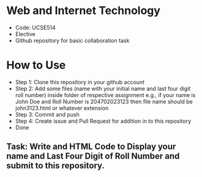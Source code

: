 # Web and Internet Technology
- Code: UCSE514
- Elective
- Github repository for basic collaboration task

# How to Use
- Step 1: Clone this repository in your github account
- Step 2: Add some files (name with your initial name and last four digit roll number) inside folder of respective assignment e.g., if your name is John Doe and Roll Number is 204702023123 then file name should be john3123.html or whatever extension
- Step 3: Commit and push
- Step 4: Create issue and Pull Request for addition in to this repository
- Done
## Task: Write and HTML Code to Display your name and Last Four Digit of Roll Number and submit to this repository.